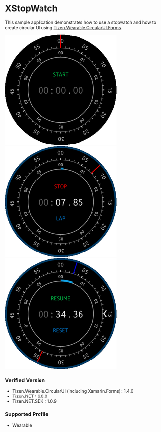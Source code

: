 # XStopWatch

This sample application demonstrates how to use a stopwatch and how to create circular UI using [Tizen.Wearable.CircularUI.Forms](https://github.com/Samsung/Tizen.CircularUI).


![xstopwatch_screen_shot1](./Screenshots/Screenshot01.png)
![xstopwatch_screen_shot2](./Screenshots/Screenshot02.png)
![xstopwatch_screen_shot3](./Screenshots/Screenshot03.png)


### Verified Version
* Tizen.Wearable.CircularUI (including Xamarin.Forms) : 1.4.0
* Tizen.NET : 6.0.0
* Tizen.NET.SDK : 1.0.9


### Supported Profile
* Wearable
